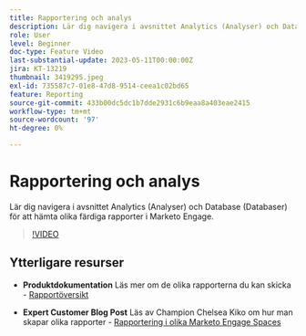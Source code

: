 ```yaml
---
title: Rapportering och analys
description: Lär dig navigera i avsnittet Analytics (Analyser) och Database (Databaser) för att hämta olika färdiga rapporter i Marketo Engage.
role: User
level: Beginner
doc-type: Feature Video
last-substantial-update: 2023-05-11T00:00:00Z
jira: KT-13219
thumbnail: 3419295.jpeg
exl-id: 735587c7-01e8-47d8-9514-ceea1c02bd65
feature: Reporting
source-git-commit: 433b00dc5dc1b7dde2931c6b9eaa8a403eae2415
workflow-type: tm+mt
source-wordcount: '97'
ht-degree: 0%

---
```


# Rapportering och analys

Lär dig navigera i avsnittet Analytics (Analyser) och Database (Databaser) för att hämta olika färdiga rapporter i Marketo Engage.

>[!VIDEO](https://video.tv.adobe.com/v/3419295/?learn=on)

## Ytterligare resurser

* **Produktdokumentation**
Läs mer om de olika rapporterna du kan skicka - [Rapportöversikt](https://experienceleague.adobe.com/docs/marketo/using/product-docs/reporting/reporting-overview.html?lang=en&amp;sdid=M7K4SLTS&amp;mv=email&amp;mv2=instreml)

* **Expert Customer Blog Post**
Läs av Champion Chelsea Kiko om hur man skapar olika rapporter - [Rapportering i olika Marketo Engage Spaces](https://nation.marketo.com/t5/product-blogs/how-marketo-champion-chelsea-kiko-reports-in-various-marketo/ba-p/242627)
